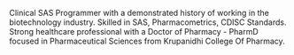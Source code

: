 Clinical SAS Programmer with a demonstrated history of working in the biotechnology industry. Skilled in SAS, Pharmacometrics, CDISC Standards. Strong healthcare professional with a Doctor of Pharmacy - PharmD focused in Pharmaceutical Sciences from Krupanidhi College Of Pharmacy.

